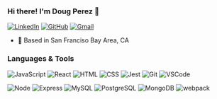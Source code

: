 ### Hi there! I'm Doug Perez 👋

[![LinkedIn](https://img.shields.io/badge/dougperez%20-%230077B5.svg?&style=flat-square&logo=linkedin&logoColor=white&link=https://www.linkedin.com/in/doug-perez/)](https://www.linkedin.com/in/doug-perez/)
[![GitHub](https://img.shields.io/badge/dougperez%20-%23121011.svg?&style=flat-square&logo=github&logoColor=white&link=https://github.com/dougwperez)](https://github.com/dougwperez)
[![Gmail](https://img.shields.io/badge/dougperez%20-%23D14836.svg?&style=flat-square&logo=gmail&logoColor=white&link=mailto:perezcpt@gmail.com)](mailto:perezcpt@gmail.com)

- :round_pushpin: Based in San Franciso Bay Area, CA

### Languages & Tools

![JavaScript](https://img.shields.io/badge/JavaScript%20-%23323330.svg?&style=flat-square&logo=javascript&logoColor=%23F7DF1E)
![React](https://img.shields.io/badge/React%20-%2320232a.svg?&style=flat-square&logo=react&logoColor=%2361DAFB)
![HTML](https://img.shields.io/badge/HTML5%20-%23E34F26.svg?&style=flat-square&logo=html5&logoColor=white)
![CSS](https://img.shields.io/badge/CSS3%20-%231572B6.svg?&style=flat-square&logo=css3&logoColor=white)
![Jest](https://img.shields.io/badge/Jest%20-%23C21325.svg?&style=flat-square&logo=Jest&logoColor=white)
![Git](https://img.shields.io/badge/Git%20-%23F05033.svg?&style=flat-square&logo=git&logoColor=white)
![VSCode](https://img.shields.io/badge/VS%20Code%20-%23007ACC.svg?&style=flat-square&logo=visual-studio-code&logoColor=white)

![Node](https://img.shields.io/badge/Node.js%20-%2343853D.svg?&style=flat-square&logo=node.js&logoColor=white)
![Express](https://img.shields.io/badge/Express%20-%23404d59.svg?&style=flat-square)
![MySQL](https://img.shields.io/badge/MySQL-%2300f.svg?&style=flat-square&logo=mysql&logoColor=white)
![PostgreSQL](https://img.shields.io/badge/PostgreSQL-%23316192.svg?&style=flat-square&logo=postgresql&logoColor=white)
![MongoDB](https://img.shields.io/badge/MongoDB-%234ea94b.svg?&style=flat-square&logo=mongodb&logoColor=white)
![webpack](https://img.shields.io/badge/webpack%20-%238DD6F9.svg?&style=flat-square&logo=webpack&logoColor=black)

